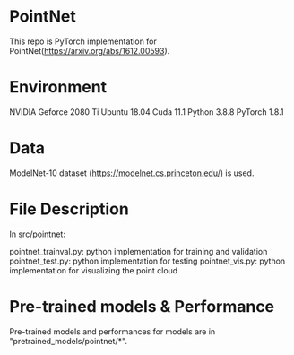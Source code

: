 # PointNet
This repo is PyTorch implementation for PointNet(https://arxiv.org/abs/1612.00593).

# Environment
NVIDIA Geforce 2080 Ti
Ubuntu 18.04
Cuda 11.1
Python 3.8.8
PyTorch 1.8.1

# Data
ModelNet-10 dataset (https://modelnet.cs.princeton.edu/) is used.

# File Description
In src/pointnet:


pointnet_trainval.py: python implementation for training and validation
pointnet_test.py: python implementation for testing
pointnet_vis.py: python implementation for visualizing the point cloud

# Pre-trained models & Performance
Pre-trained models and performances for models are in "pretrained_models/pointnet/*".
